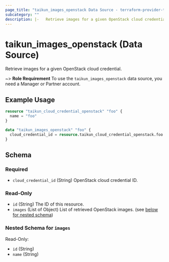 ```yaml
---
page_title: "taikun_images_openstack Data Source - terraform-provider-taikun"
subcategory: ""
description: |-   Retrieve images for a given OpenStack cloud credential.
---
```


# taikun_images_openstack (Data Source)

Retrieve images for a given OpenStack cloud credential.

~> **Role Requirement** To use the `taikun_images_openstack` data source, you need a Manager or Partner account.

## Example Usage

```terraform
resource "taikun_cloud_credential_openstack" "foo" {
  name = "foo"
}

data "taikun_images_openstack" "foo" {
  cloud_credential_id = resource.taikun_cloud_credential_openstack.foo.id
}
```

<!-- schema generated by tfplugindocs -->
## Schema

### Required

- `cloud_credential_id` (String) OpenStack cloud credential ID.

### Read-Only

- `id` (String) The ID of this resource.
- `images` (List of Object) List of retrieved OpenStack images. (see [below for nested schema](#nestedatt--images))

<a id="nestedatt--images"></a>
### Nested Schema for `images`

Read-Only:

- `id` (String)
- `name` (String)


